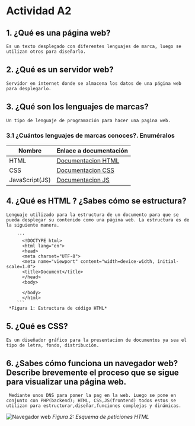 # Actividad A2

## 1. ¿Qué es una página web?
 
    Es un texto desplegado con diferentes lenguajes de marca, luego se utilizan otros para diseñarlo.

## 2. ¿Qué es un servidor web?

    Servidor en internet donde se almacena los datos de una página web para desplegarlo.

## 3. ¿Qué son los lenguajes de marcas?

    Un tipo de lenguaje de programación para hacer una pagina web.

### 3.1 ¿Cuántos lenguajes de marcas conoces?. Enuméralos
  
|Nombre | Enlace a documentación |
|-----------|--------------------------------|    
|HTML| [Documentacion HTML](https://lenguajehtml.com/ ) |
|CSS | [Documentacion CSS](https://lenguajecss.com) |
|JavaScript(JS)| [Documentacion JS](https://devdocs.io/javascript) |

## 4. ¿Qué es HTML ? ¿Sabes cómo se estructura?

    Lenguaje utilizado para la estructura de un documento para que se pueda desplegar su contenido como una página web. La estructura es de la siguiente manera.

        ''' 
          <!DOCTYPE html>
          <html lang="en">
          <head>
          <meta charset="UTF-8">
          <meta name="viewport" content="width=device-width, initial-scale=1.0">
          <title>Document</title>
          </head>
          <body>
    
          </body>
          </html>
        ```
     *Figura 1: Estructura de código HTML*

## 5. ¿Qué es CSS?

    Es un diseñador gráfico para la presentacion de documentos ya sea el tipo de letra, fondo, distribución.

## 6. ¿Sabes cómo funciona un navegador web? Describe brevemente el proceso que se sigue para visualizar una página web.

     Mediante unos DNS para poner la pag en la web. Luego se pone en conjunto con PHP(backend); HTML, CSS,JS(frontend) todos estos se utilizan para estructurar,diseñar,funciones complejas y dinámicas.

   ![Navegador web](https://github.com/Aitor2507/0373-A2-AitorSanchez/blob/main/imagen_web.png "Imagen de servidor web")
*Figura 2: Esquema de peticiones HTML*

